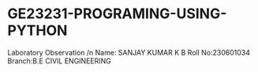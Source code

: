 # GE23231-PROGRAMING-USING-PYTHON
Laboratory Observation /n
Name: SANJAY KUMAR K B
Roll No:230601034
Branch:B.E CIVIL ENGINEERING
